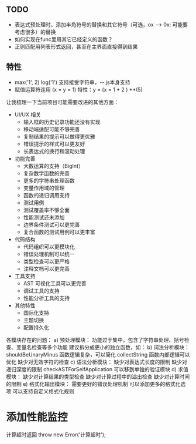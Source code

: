 ## TODO
- 表达式预处理时，添加半角符号的替换和其它符号（可选，ox --> 0x: 可能要考虑很多）的替换
- 如何实现在func里用其它已经定义的函数？
- 正则匹配用列表形式返回，甚至在主界面直接得到结果


## 特性
- max('1', 2)  log('1')  支持接受字符串，-- js本身支持
- 赋值运算符连用 (x = y = 1)  特性：y = (x = 1 + 2 ) **(5)



让我梳理一下当前项目可能需要改进的其他方面：
- UI/UX 相关
    - 输入框的历史记录功能还没有实现
    - 移动端适配可能不够完善
    - 复制结果的提示可以做得更优雅
    - 错误提示的样式可以更友好
    - 长表达式的换行和滚动处理
- 功能完善
    - 大数运算的支持（BigInt）
    - 复杂数学函数的完善
    - 更多的字符串处理函数
    - 变量作用域的管理
    - 函数的递归调用支持
    - 测试用例
    - 测试覆盖率不够全面
    - 性能测试还未添加
    - 边界条件测试可以更完善
    - 复合函数的测试用例可以更丰富
- 代码结构
    - 代码组织可以更模块化
    - 错误处理机制可以统一
    - 类型检查可以更严格
    - 注释文档可以更完善
- 工具支持
    - AST 可视化工具可以更完善
    - 调试工具的支持
    - 性能分析工具的支持
- 其他特性
    - 国际化支持
    - 主题切换
    - 配置持久化


 各模块存在的问题：
a) 预处理模块：
功能过于集中，包含了字符串处理、括号检查、变量名检查等多个功能
建议拆分成更小的独立函数，如：
b) 词法分析模块：
shouldBeUnaryMinus 函数逻辑复杂，可以简化
collectString 函数内部逻辑可以优化
缺少对无效字符的检查
c) 语法分析模块：
缺少对表达式长度的限制
缺少对递归深度的限制
checkASTForSelfApplication 可以移到单独的验证模块
d) 求值模块：
缺少对计算结果的类型检查
缺少对计算过程中的溢出检查
缺少对计算时间的限制
e) 格式化输出模块：
需要更好的错误处理机制
可以添加更多的格式化选项
可以支持自定义格式化规则

# 添加性能监控
计算超时返回 throw new Error('计算超时');

